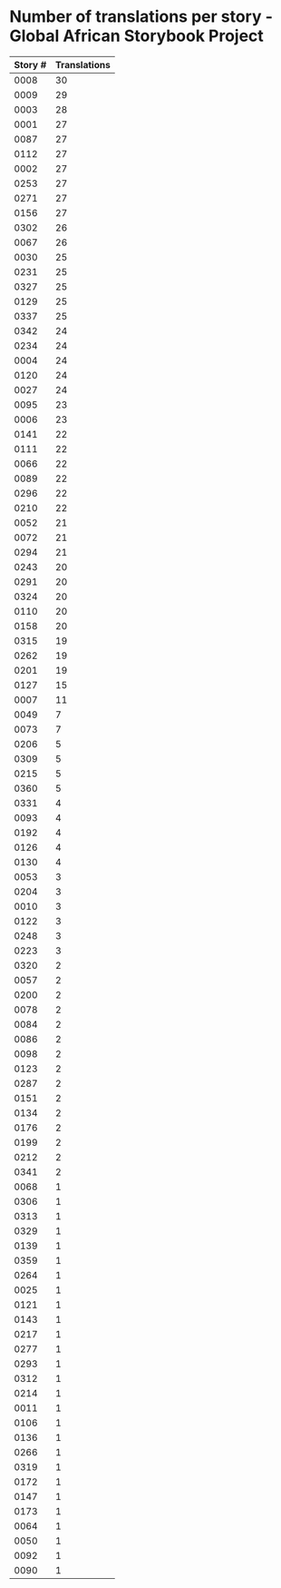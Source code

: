 # Number of translations per story - Global African Storybook Project

Story # | Translations
------- | ------------
0008 | 30
0009 | 29
0003 | 28
0001 | 27
0087 | 27
0112 | 27
0002 | 27
0253 | 27
0271 | 27
0156 | 27
0302 | 26
0067 | 26
0030 | 25
0231 | 25
0327 | 25
0129 | 25
0337 | 25
0342 | 24
0234 | 24
0004 | 24
0120 | 24
0027 | 24
0095 | 23
0006 | 23
0141 | 22
0111 | 22
0066 | 22
0089 | 22
0296 | 22
0210 | 22
0052 | 21
0072 | 21
0294 | 21
0243 | 20
0291 | 20
0324 | 20
0110 | 20
0158 | 20
0315 | 19
0262 | 19
0201 | 19
0127 | 15
0007 | 11
0049 | 7
0073 | 7
0206 | 5
0309 | 5
0215 | 5
0360 | 5
0331 | 4
0093 | 4
0192 | 4
0126 | 4
0130 | 4
0053 | 3
0204 | 3
0010 | 3
0122 | 3
0248 | 3
0223 | 3
0320 | 2
0057 | 2
0200 | 2
0078 | 2
0084 | 2
0086 | 2
0098 | 2
0123 | 2
0287 | 2
0151 | 2
0134 | 2
0176 | 2
0199 | 2
0212 | 2
0341 | 2
0068 | 1
0306 | 1
0313 | 1
0329 | 1
0139 | 1
0359 | 1
0264 | 1
0025 | 1
0121 | 1
0143 | 1
0217 | 1
0277 | 1
0293 | 1
0312 | 1
0214 | 1
0011 | 1
0106 | 1
0136 | 1
0266 | 1
0319 | 1
0172 | 1
0147 | 1
0173 | 1
0064 | 1
0050 | 1
0092 | 1
0090 | 1
